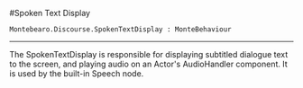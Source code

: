 #Spoken Text Display

```
Montebearo.Discourse.SpokenTextDisplay : MonteBehaviour
```
---

The SpokenTextDisplay is responsible for displaying subtitled dialogue text to the screen, and playing audio on an Actor's AudioHandler component. It is used by the built-in Speech node.
